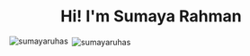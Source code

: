 <h1 align="center">Hi! I'm Sumaya Rahman</h1>

<p><img align="left" src="https://github-readme-stats.vercel.app/api/top-langs?username=sumayaruhas&show_icons=true&locale=en&layout=compact" alt="sumayaruhas" /></p>

<p>&nbsp;<img align="center" src="https://github-readme-stats.vercel.app/api?username=sumayaruhas&show_icons=true&locale=en" alt="sumayaruhas" /></p>
